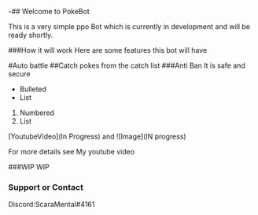 -## Welcome to PokeBot

This is a very simple ppo Bot which is currently in development and will be ready shortly.

###How it will work
Here are some features this bot will have

#Auto battle
##Catch pokes from the catch list
###Anti Ban It is safe and secure

- Bulleted
- List

1. Numbered
2. List



[YoutubeVideo](In Progress) and ![Image](IN progress)


For more details see My youtube video

###WIP
WIP

### Support or Contact
Discord:ScaraMental#4161
